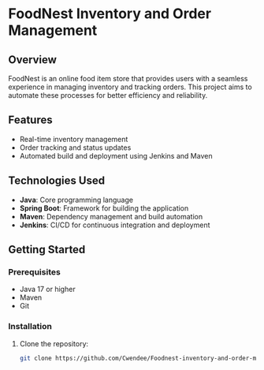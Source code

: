 # FoodNest Inventory and Order Management

## Overview
FoodNest is an online food item store that provides users with a seamless experience in managing inventory and tracking orders. This project aims to automate these processes for better efficiency and reliability.

## Features
- Real-time inventory management
- Order tracking and status updates
- Automated build and deployment using Jenkins and Maven

## Technologies Used
- **Java**: Core programming language
- **Spring Boot**: Framework for building the application
- **Maven**: Dependency management and build automation
- **Jenkins**: CI/CD for continuous integration and deployment

## Getting Started
### Prerequisites
- Java 17 or higher
- Maven
- Git

### Installation
1. Clone the repository:
   ```bash
   git clone https://github.com/Cwendee/Foodnest-inventory-and-order-management
